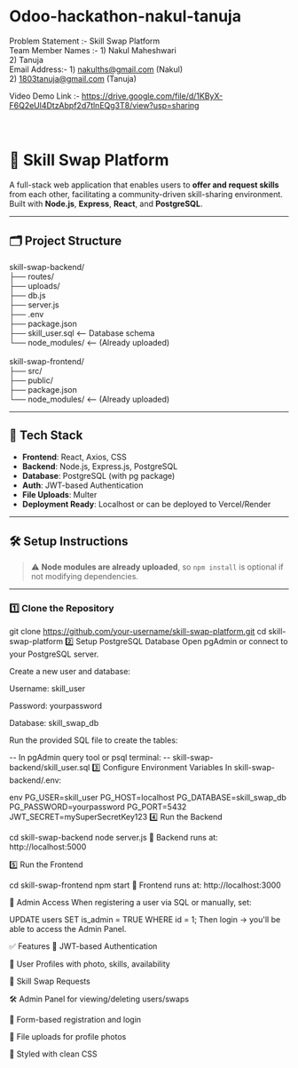 # Odoo-hackathon-nakul-tanuja

Problem Statement :- Skill Swap Platform <br>
Team Member Names :- 1) Nakul Maheshwari <br>
                     2) Tanuja <br>
Email Address:- 1) nakulths@gmail.com (Nakul) <br>
                2) 1803tanuja@gmail.com (Tanuja) <br>

Video Demo Link :- https://drive.google.com/file/d/1KByX-F6Q2eUl4DtzAbpf2d7tlnEQg3T8/view?usp=sharing
<br>
<br>
<br>

# 🔄 Skill Swap Platform

A full-stack web application that enables users to **offer and request skills** from each other, facilitating a community-driven skill-sharing environment. Built with **Node.js**, **Express**, **React**, and **PostgreSQL**.

---

## 🗂️ Project Structure

skill-swap-backend/<br>
├── routes/<br>
├── uploads/<br>
├── db.js<br>
├── server.js<br>
├── .env<br>
├── package.json<br>
├── skill_user.sql  <-- Database schema<br>
└── node_modules/   <-- (Already uploaded)<br><br>
skill-swap-frontend/<br>
├── src/<br>
├── public/<br>
├── package.json<br>
└── node_modules/   <-- (Already uploaded)<br>


---

## 🚀 Tech Stack

- **Frontend**: React, Axios, CSS
- **Backend**: Node.js, Express.js, PostgreSQL
- **Database**: PostgreSQL (with pg package)
- **Auth**: JWT-based Authentication
- **File Uploads**: Multer
- **Deployment Ready**: Localhost or can be deployed to Vercel/Render

---

## 🛠️ Setup Instructions

> ⚠️ **Node modules are already uploaded**, so `npm install` is optional if not modifying dependencies.

---

### 1️⃣ Clone the Repository

git clone https://github.com/your-username/skill-swap-platform.git
cd skill-swap-platform
2️⃣ Setup PostgreSQL Database
Open pgAdmin or connect to your PostgreSQL server.

Create a new user and database:

Username: skill_user

Password: yourpassword

Database: skill_swap_db

Run the provided SQL file to create the tables:


-- In pgAdmin query tool or psql terminal:
-- skill-swap-backend/skill_user.sql
3️⃣ Configure Environment Variables
In skill-swap-backend/.env:

env
PG_USER=skill_user
PG_HOST=localhost
PG_DATABASE=skill_swap_db
PG_PASSWORD=yourpassword
PG_PORT=5432
JWT_SECRET=mySuperSecretKey123
4️⃣ Run the Backend

cd skill-swap-backend
node server.js
📍 Backend runs at: http://localhost:5000

5️⃣ Run the Frontend

cd skill-swap-frontend
npm start
📍 Frontend runs at: http://localhost:3000

🔐 Admin Access
When registering a user via SQL or manually, set:


UPDATE users SET is_admin = TRUE WHERE id = 1;
Then login → you'll be able to access the Admin Panel.

✅ Features
🔐 JWT-based Authentication

👤 User Profiles with photo, skills, availability

🔄 Skill Swap Requests

🛠️ Admin Panel for viewing/deleting users/swaps

🧾 Form-based registration and login

📂 File uploads for profile photos

🎨 Styled with clean CSS

